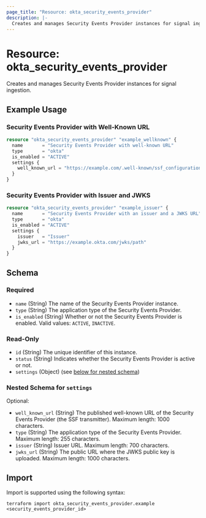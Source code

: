 ```yaml
---
page_title: "Resource: okta_security_events_provider"
description: |-
  Creates and manages Security Events Provider instances for signal ingestion in Okta.
---
```


# Resource: okta_security_events_provider

Creates and manages Security Events Provider instances for signal ingestion.

## Example Usage

### Security Events Provider with Well-Known URL

```terraform
resource "okta_security_events_provider" "example_wellknown" {
  name       = "Security Events Provider with well-known URL"
  type       = "okta"
  is_enabled = "ACTIVE"
  settings {
    well_known_url = "https://example.com/.well-known/ssf_configuration"
  }
}
```

### Security Events Provider with Issuer and JWKS

```terraform
resource "okta_security_events_provider" "example_issuer" {
  name       = "Security Events Provider with an issuer and a JWKS URL"
  type       = "okta"
  is_enabled = "ACTIVE"
  settings {
    issuer   = "Issuer"
    jwks_url = "https://example.okta.com/jwks/path"
  }
}
```

<!-- schema generated by tfplugindocs -->
## Schema

### Required

- `name` (String) The name of the Security Events Provider instance.
- `type` (String) The application type of the Security Events Provider.
- `is_enabled` (String) Whether or not the Security Events Provider is enabled. Valid values: `ACTIVE`, `INACTIVE`.

### Read-Only

- `id` (String) The unique identifier of this instance.
- `status` (String) Indicates whether the Security Events Provider is active or not.
- `settings` (Object) (see [below for nested schema](#nestedobjatt--settings))

<a id="nestedobjatt--settings"></a>
### Nested Schema for `settings`

Optional:

- `well_known_url` (String) The published well-known URL of the Security Events Provider (the SSF transmitter). Maximum length: 1000 characters.
- `type` (String) The application type of the Security Events Provider. Maximum length: 255 characters.
- `issuer` (String) Issuer URL. Maximum length: 700 characters.
- `jwks_url` (String) The public URL where the JWKS public key is uploaded. Maximum length: 1000 characters.

## Import

Import is supported using the following syntax:

```shell
terraform import okta_security_events_provider.example <security_events_provider_id>
```